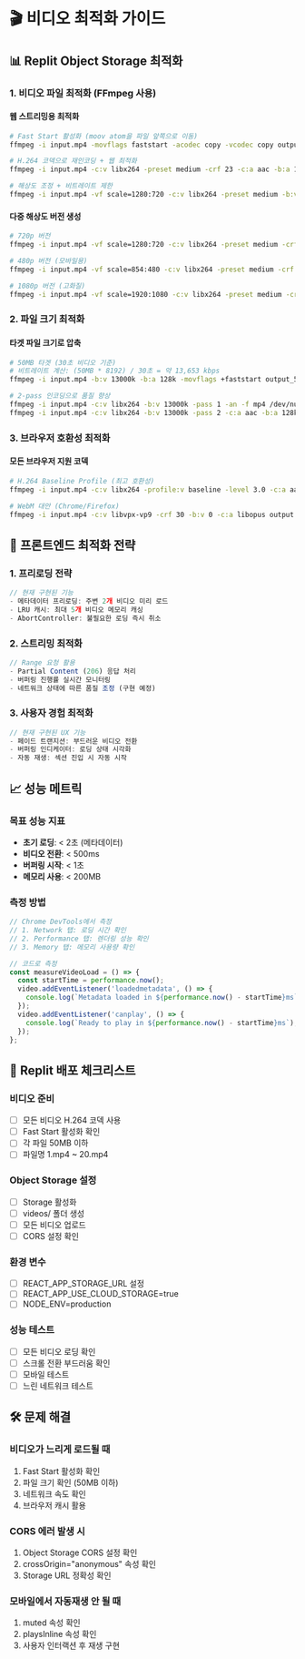 # 🎬 비디오 최적화 가이드

## 📊 Replit Object Storage 최적화

### 1. 비디오 파일 최적화 (FFmpeg 사용)

#### 웹 스트리밍용 최적화
```bash
# Fast Start 활성화 (moov atom을 파일 앞쪽으로 이동)
ffmpeg -i input.mp4 -movflags faststart -acodec copy -vcodec copy output.mp4

# H.264 코덱으로 재인코딩 + 웹 최적화
ffmpeg -i input.mp4 -c:v libx264 -preset medium -crf 23 -c:a aac -b:a 128k -movflags +faststart output.mp4

# 해상도 조정 + 비트레이트 제한
ffmpeg -i input.mp4 -vf scale=1280:720 -c:v libx264 -preset medium -b:v 2M -maxrate 2.5M -bufsize 5M -c:a aac -b:a 128k -movflags +faststart output.mp4
```

#### 다중 해상도 버전 생성
```bash
# 720p 버전
ffmpeg -i input.mp4 -vf scale=1280:720 -c:v libx264 -preset medium -crf 23 -c:a aac -b:a 128k -movflags +faststart output_720p.mp4

# 480p 버전 (모바일용)
ffmpeg -i input.mp4 -vf scale=854:480 -c:v libx264 -preset medium -crf 23 -c:a aac -b:a 96k -movflags +faststart output_480p.mp4

# 1080p 버전 (고화질)
ffmpeg -i input.mp4 -vf scale=1920:1080 -c:v libx264 -preset medium -crf 21 -c:a aac -b:a 192k -movflags +faststart output_1080p.mp4
```

### 2. 파일 크기 최적화

#### 타겟 파일 크기로 압축
```bash
# 50MB 타겟 (30초 비디오 기준)
# 비트레이트 계산: (50MB * 8192) / 30초 = 약 13,653 kbps
ffmpeg -i input.mp4 -b:v 13000k -b:a 128k -movflags +faststart output_50mb.mp4

# 2-pass 인코딩으로 품질 향상
ffmpeg -i input.mp4 -c:v libx264 -b:v 13000k -pass 1 -an -f mp4 /dev/null
ffmpeg -i input.mp4 -c:v libx264 -b:v 13000k -pass 2 -c:a aac -b:a 128k -movflags +faststart output_50mb.mp4
```

### 3. 브라우저 호환성 최적화

#### 모든 브라우저 지원 코덱
```bash
# H.264 Baseline Profile (최고 호환성)
ffmpeg -i input.mp4 -c:v libx264 -profile:v baseline -level 3.0 -c:a aac -movflags +faststart output_compatible.mp4

# WebM 대안 (Chrome/Firefox)
ffmpeg -i input.mp4 -c:v libvpx-vp9 -crf 30 -b:v 0 -c:a libopus output.webm
```

## 🚀 프론트엔드 최적화 전략

### 1. 프리로딩 전략
```typescript
// 현재 구현된 기능
- 메타데이터 프리로딩: 주변 2개 비디오 미리 로드
- LRU 캐시: 최대 5개 비디오 메모리 캐싱
- AbortController: 불필요한 로딩 즉시 취소
```

### 2. 스트리밍 최적화
```typescript
// Range 요청 활용
- Partial Content (206) 응답 처리
- 버퍼링 진행률 실시간 모니터링
- 네트워크 상태에 따른 품질 조정 (구현 예정)
```

### 3. 사용자 경험 최적화
```typescript
// 현재 구현된 UX 기능
- 페이드 트랜지션: 부드러운 비디오 전환
- 버퍼링 인디케이터: 로딩 상태 시각화
- 자동 재생: 섹션 진입 시 자동 시작
```

## 📈 성능 메트릭

### 목표 성능 지표
- **초기 로딩**: < 2초 (메타데이터)
- **비디오 전환**: < 500ms
- **버퍼링 시작**: < 1초
- **메모리 사용**: < 200MB

### 측정 방법
```javascript
// Chrome DevTools에서 측정
// 1. Network 탭: 로딩 시간 확인
// 2. Performance 탭: 렌더링 성능 확인
// 3. Memory 탭: 메모리 사용량 확인

// 코드로 측정
const measureVideoLoad = () => {
  const startTime = performance.now();
  video.addEventListener('loadedmetadata', () => {
    console.log(`Metadata loaded in ${performance.now() - startTime}ms`);
  });
  video.addEventListener('canplay', () => {
    console.log(`Ready to play in ${performance.now() - startTime}ms`);
  });
};
```

## 🔧 Replit 배포 체크리스트

### 비디오 준비
- [ ] 모든 비디오 H.264 코덱 사용
- [ ] Fast Start 활성화 확인
- [ ] 각 파일 50MB 이하
- [ ] 파일명 1.mp4 ~ 20.mp4

### Object Storage 설정
- [ ] Storage 활성화
- [ ] videos/ 폴더 생성
- [ ] 모든 비디오 업로드
- [ ] CORS 설정 확인

### 환경 변수
- [ ] REACT_APP_STORAGE_URL 설정
- [ ] REACT_APP_USE_CLOUD_STORAGE=true
- [ ] NODE_ENV=production

### 성능 테스트
- [ ] 모든 비디오 로딩 확인
- [ ] 스크롤 전환 부드러움 확인
- [ ] 모바일 테스트
- [ ] 느린 네트워크 테스트

## 🛠️ 문제 해결

### 비디오가 느리게 로드될 때
1. Fast Start 활성화 확인
2. 파일 크기 확인 (50MB 이하)
3. 네트워크 속도 확인
4. 브라우저 캐시 활용

### CORS 에러 발생 시
1. Object Storage CORS 설정 확인
2. crossOrigin="anonymous" 속성 확인
3. Storage URL 정확성 확인

### 모바일에서 자동재생 안 될 때
1. muted 속성 확인
2. playsInline 속성 확인
3. 사용자 인터랙션 후 재생 구현